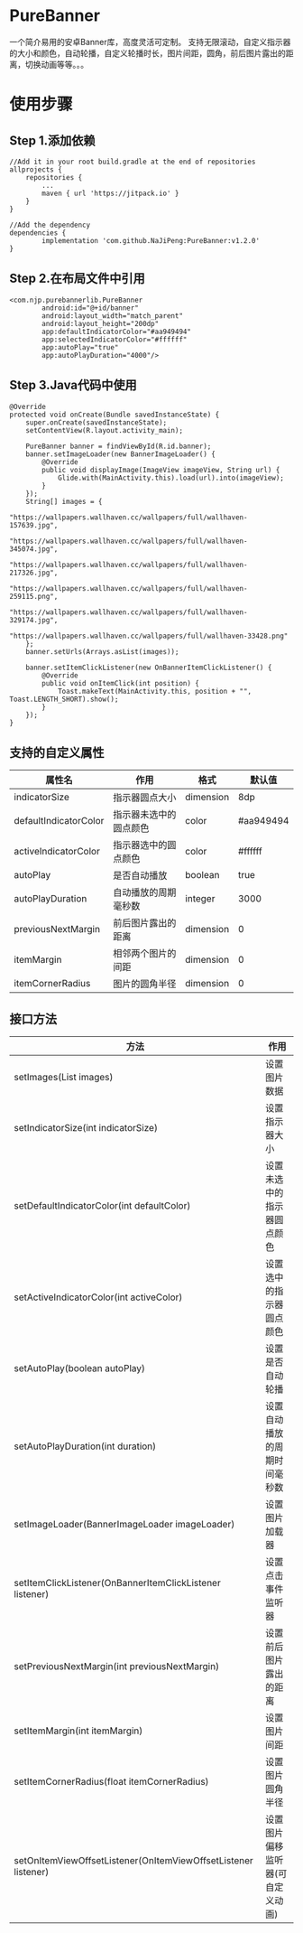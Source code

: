 # PureBanner
一个简介易用的安卓Banner库，高度灵活可定制。
支持无限滚动，自定义指示器的大小和颜色，自动轮播，自定义轮播时长，图片间距，圆角，前后图片露出的距离，切换动画等等。。。
# 使用步骤
## Step 1.添加依赖

	//Add it in your root build.gradle at the end of repositories
	allprojects {
		repositories {
			...
			maven { url 'https://jitpack.io' }
		}
	}
  
	//Add the dependency
	dependencies {
	        implementation 'com.github.NaJiPeng:PureBanner:v1.2.0'
	}
  
## Step 2.在布局文件中引用

	<com.njp.purebannerlib.PureBanner
        	android:id="@+id/banner"
        	android:layout_width="match_parent"
        	android:layout_height="200dp"
        	app:defaultIndicatorColor="#aa949494"
        	app:selectedIndicatorColor="#ffffff"
        	app:autoPlay="true"
        	app:autoPlayDuration="4000"/>
       
## Step 3.Java代码中使用

    @Override
    protected void onCreate(Bundle savedInstanceState) {
        super.onCreate(savedInstanceState);
        setContentView(R.layout.activity_main);

        PureBanner banner = findViewById(R.id.banner);
        banner.setImageLoader(new BannerImageLoader() {
            @Override
            public void displayImage(ImageView imageView, String url) {
                Glide.with(MainActivity.this).load(url).into(imageView);
            }
        });
        String[] images = {
                "https://wallpapers.wallhaven.cc/wallpapers/full/wallhaven-157639.jpg",
                "https://wallpapers.wallhaven.cc/wallpapers/full/wallhaven-345074.jpg",
                "https://wallpapers.wallhaven.cc/wallpapers/full/wallhaven-217326.jpg",
                "https://wallpapers.wallhaven.cc/wallpapers/full/wallhaven-259115.png",
                "https://wallpapers.wallhaven.cc/wallpapers/full/wallhaven-329174.jpg",
                "https://wallpapers.wallhaven.cc/wallpapers/full/wallhaven-33428.png"
        };
        banner.setUrls(Arrays.asList(images));

        banner.setItemClickListener(new OnBannerItemClickListener() {
            @Override
            public void onItemClick(int position) {
                Toast.makeText(MainActivity.this, position + "", Toast.LENGTH_SHORT).show();
            }
        });
    }
## 支持的自定义属性 ##
| 属性名 | 作用 | 格式 | 默认值 |
| ------ | ------ | ------ | ------ |
| indicatorSize | 指示器圆点大小 | dimension | 8dp |
| defaultIndicatorColor | 指示器未选中的圆点颜色 | color | #aa949494 |
| activeIndicatorColor | 指示器选中的圆点颜色 | color | #ffffff |
| autoPlay | 是否自动播放 | boolean | true |
| autoPlayDuration | 自动播放的周期毫秒数 | integer | 3000 |
| previousNextMargin | 前后图片露出的距离 | dimension | 0 |
| itemMargin | 相邻两个图片的间距 | dimension | 0 |
| itemCornerRadius | 图片的圆角半径 | dimension | 0 |
## 接口方法 ##
| 方法 | 作用 |
| ------ | ------ | 
| setImages(List<Object> images) | 设置图片数据 | 
| setIndicatorSize(int indicatorSize) | 设置指示器大小 | 
| setDefaultIndicatorColor(int defaultColor) | 设置未选中的指示器圆点颜色 | 
| setActiveIndicatorColor(int activeColor) | 设置选中的指示器圆点颜色 | 
| setAutoPlay(boolean autoPlay) | 设置是否自动轮播 | 
| setAutoPlayDuration(int duration) | 设置自动播放的周期时间毫秒数 | 
| setImageLoader(BannerImageLoader imageLoader) | 设置图片加载器 | 
| setItemClickListener(OnBannerItemClickListener listener) | 设置点击事件监听器 | 
| setPreviousNextMargin(int previousNextMargin) | 设置前后图片露出的距离 | 
| setItemMargin(int itemMargin) | 设置图片间距 | 
| setItemCornerRadius(float itemCornerRadius) | 设置图片圆角半径 | 
| setOnItemViewOffsetListener(OnItemViewOffsetListener listener) | 设置图片偏移监听器(可自定义动画) | 
